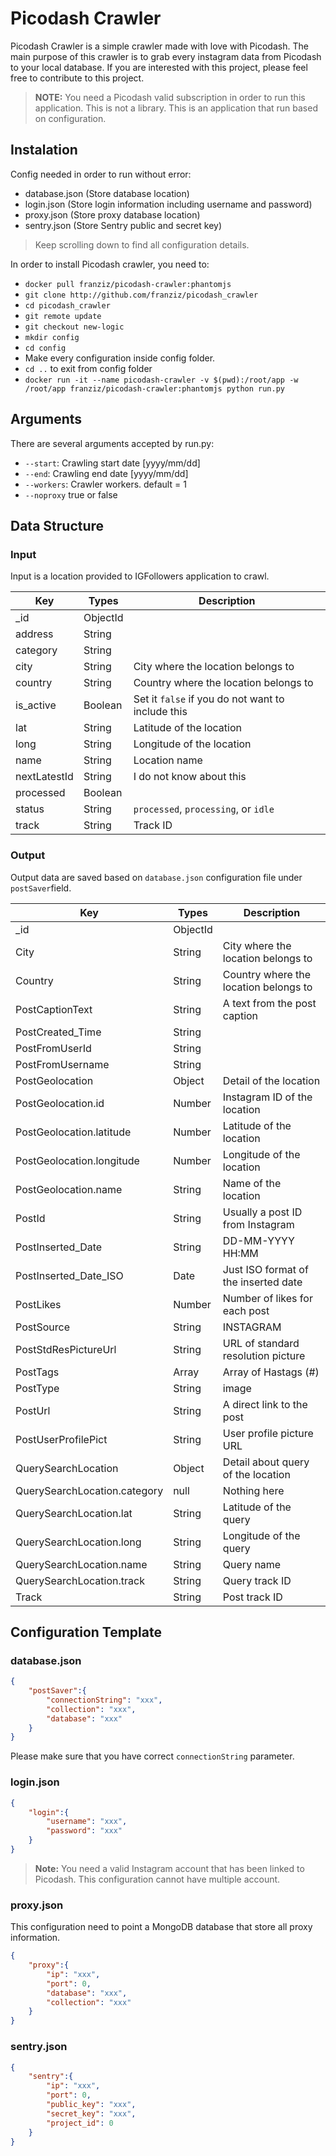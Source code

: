 # Picodash Crawler

Picodash Crawler is a simple crawler made with love with Picodash. The main purpose of this crawler is to grab every instagram data from Picodash to your local database. If you are interested with this project, please feel free to contribute to this project.
> <b>NOTE:</b> 
> You need a Picodash valid subscription in order to run this application.
> This is not a library. This is an application that run based on configuration.

## Instalation
Config needed in order to run without error:

 - database.json (Store database location)
 - login.json (Store login information including username and password)
 - proxy.json (Store proxy database location)
 - sentry.json (Store Sentry public and secret key)

> Keep scrolling down to find all configuration details.

In order to install Picodash crawler, you need to:

 - `docker pull franziz/picodash-crawler:phantomjs`
 - `git clone http://github.com/franziz/picodash_crawler`
 - `cd picodash_crawler`
 - `git remote update`
 - `git checkout new-logic`
 - `mkdir config`
 - `cd config`
 - Make every configuration inside config folder.
 - `cd ..` to exit from config folder
 - `docker run -it --name picodash-crawler -v $(pwd):/root/app -w /root/app franziz/picodash-crawler:phantomjs python run.py`

## Arguments
There are several arguments accepted by run.py:

 - `--start`: Crawling start date [yyyy/mm/dd]
 - `--end`: Crawling end date [yyyy/mm/dd]
 - `--workers`: Crawler workers. default = 1
 - `--noproxy` true or false

## Data Structure
### Input
Input is a location provided to IGFollowers application to crawl. 

| Key          | Types    | Description 									  |
|--------------|----------|---------------------------------------------------|
| _id 		   | ObjectId |   												  |
| address      | String   |    												  |
| category     | String   |    												  |
| city         | String   | City where the location belongs to 				  |
| country      | String   | Country where the location belongs to             |
| is_active    | Boolean  | Set it `false` if you do not want to include this |
| lat          | String   | Latitude of the location                          |
| long         | String   | Longitude of the location                         |
| name         | String   | Location name                                     |
| nextLatestId | String   | I do not know about this                          |
| processed    | Boolean  |                                                   |
| status       | String   | `processed`, `processing`, or `idle`              |
| track        | String   | Track ID							      	 	  |

### Output
Output data are saved based on `database.json` configuration file under `postSaver`field.

| Key                          | Types    | Description 						  |
|------------------------------|----------|---------------------------------------|
| _id                          | ObjectId | 									  |
| City                         | String   | City where the location belongs to    |
| Country                      | String   | Country where the location belongs to |
| PostCaptionText              | String   | A text from the post caption 		  |
| PostCreated_Time             | String   |  									  |
| PostFromUserId               | String   |  									  |
| PostFromUsername             | String   |                                       |
| PostGeolocation              | Object   | Detail of the location                |
| PostGeolocation.id           | Number   | Instagram ID of the location          |
| PostGeolocation.latitude     | Number   | Latitude of the location              |
| PostGeolocation.longitude    | Number   | Longitude of the location             | 
| PostGeolocation.name         | String   | Name of the location                  |
| PostId                       | String   | Usually a post ID from Instagram      |  
| PostInserted_Date            | String   | DD-MM-YYYY HH:MM                      |
| PostInserted_Date_ISO        | Date     | Just ISO format of the inserted date  |
| PostLikes                    | Number   | Number of likes for each post         |
| PostSource                   | String   | INSTAGRAM                             |
| PostStdResPictureUrl         | String   | URL of standard resolution picture    |
| PostTags                     | Array    | Array of Hastags (#)                  |
| PostType                     | String   | image                                 |
| PostUrl                      | String   | A direct link to the post             |
| PostUserProfilePict          | String   | User profile picture URL              |
| QuerySearchLocation          | Object   | Detail about query of the location    |
| QuerySearchLocation.category | null     | Nothing here                          |
| QuerySearchLocation.lat      | String   | Latitude of the query                 |
| QuerySearchLocation.long     | String   | Longitude of the query                |
| QuerySearchLocation.name     | String   | Query name                            |
| QuerySearchLocation.track    | String   | Query track ID                        |
| Track                        | String   | Post track ID                         |

## Configuration Template

### database.json
```json
{
	"postSaver":{
		"connectionString": "xxx",
		"collection": "xxx",
		"database": "xxx"
	}
}
```
Please make sure that you have correct `connectionString` parameter.

### login.json
```json
{
	"login":{
		"username": "xxx",
		"password": "xxx"
	}
}
```
> **Note:**
> You need a valid Instagram account that has been linked to Picodash. 
> This configuration cannot have multiple account.

### proxy.json
This configuration need to point a MongoDB database that store all proxy information. 
```json
{
	"proxy":{
		"ip": "xxx",
		"port": 0,
		"database": "xxx",
		"collection": "xxx"
	}
}
```

### sentry.json
```json
{
	"sentry":{
		"ip": "xxx",
		"port": 0,
		"public_key": "xxx",
		"secret_key": "xxx",
		"project_id": 0
	}
}
```

